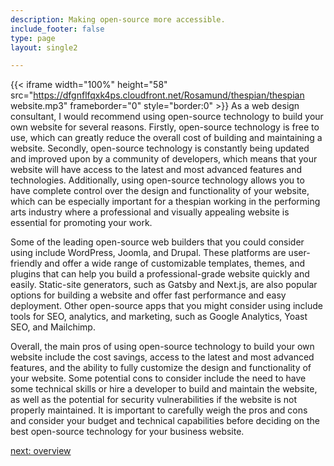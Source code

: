 ```yaml
---
description: Making open-source more accessible.
include_footer: false
type: page
layout: single2

---
```



{{< iframe width="100%" height="58" src="https://dfgnflfqxk4ps.cloudfront.net/Rosamund/thespian/thespian website.mp3" frameborder="0" style="border:0" >}}
As a web design consultant, I would recommend using open-source technology to build your own website for several reasons. Firstly, open-source technology is free to use, which can greatly reduce the overall cost of building and maintaining a website. Secondly, open-source technology is constantly being updated and improved upon by a community of developers, which means that your website will have access to the latest and most advanced features and technologies. Additionally, using open-source technology allows you to have complete control over the design and functionality of your website, which can be especially important for a thespian working in the performing arts industry where a professional and visually appealing website is essential for promoting your work.

Some of the leading open-source web builders that you could consider using include WordPress, Joomla, and Drupal. These platforms are user-friendly and offer a wide range of customizable templates, themes, and plugins that can help you build a professional-grade website quickly and easily. Static-site generators, such as Gatsby and Next.js, are also popular options for building a website and offer fast performance and easy deployment. Other open-source apps that you might consider using include tools for SEO, analytics, and marketing, such as Google Analytics, Yoast SEO, and Mailchimp.

Overall, the main pros of using open-source technology to build your own website include the cost savings, access to the latest and most advanced features, and the ability to fully customize the design and functionality of your website. Some potential cons to consider include the need to have some technical skills or hire a developer to build and maintain the website, as well as the potential for security vulnerabilities if the website is not properly maintained. It is important to carefully weigh the pros and cons and consider your budget and technical capabilities before deciding on the best open-source technology for your business website.



<a href="https://workdojos.com/thespian/overview">next: overview</a>


